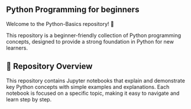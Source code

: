 ## Python Programming for beginners
Welcome to the Python-Basics repository! 🎉

This repository is a beginner-friendly collection of Python programming concepts, designed to provide a strong foundation in Python for new learners.

## 📘 Repository Overview
This repository contains Jupyter notebooks that explain and demonstrate key Python concepts with simple examples and explanations. Each notebook is focused on a specific topic, making it easy to navigate and learn step by step.



